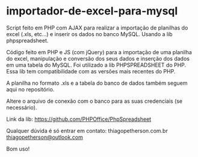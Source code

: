 # importador-de-excel-para-mysql
Script feito em PHP com AJAX para realizar a importação de planilhas do excel (.xls, etc...) e inserir os dados no banco MySQL. Usando a lib phpspreadsheet.

Código feito em PHP e JS (com jQuery) para a importação de uma planilha do excel, manipulação e conversão dos seus dados e inserção dos dados em uma tabela do MySQL. 
Foi utilizado a lib PHPSPREADSHEET do PHP. Essa lib tem compatibilidade com as versões mais recentes do PHP.

A planilha no formato .xls e a tabela do banco de dados também seguem aqui no repositório. 

Altere o arquivo de conexão com o banco para as suas credenciais (se necessário).

Link da lib: https://github.com/PHPOffice/PhpSpreadsheet

Qualquer dúvida é só entrar em contato:
thiagopetherson.com.br
thiagopetherson@outlook.com

Bom uso!
